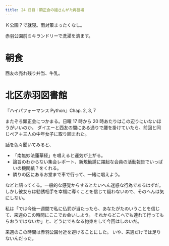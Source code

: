 ```yaml
---
title: 24 日目：顕正会の姐さんがた再登場
---
```


Ｋ公園？で就寝。雨対策まったくなし。

赤羽公園前ミキランドリーで洗濯を済ます。

# 朝食

西友の売れ残り弁当、牛乳。

# 北区赤羽図書館

『ハイパフォーマンス Python』Chap. 2, 3, 7

またぞろ顕正会につかまる。日曜 17 時から 20 時あたりはこの辺りにいないほうがいいのか。
ダイエーと西友の間にある通りで腰を掛けていたら、前回と同じペア＋三人の中年女子に取り囲まれた。

話を色々聞いてみると、

* 「南無妙法蓮華経」を唱えると運気が上がる。
* 論旨のわからない集会レポート、新規勧誘に躍起な会員の活動報告でいっぱいの機関紙？をくれる。
* 隣りの区にあるお堂まで車で行って、一緒に唱えよう。

などと語ってくる。一般的な感覚からするとたいへん迷惑な行為であるはずだ。
しかし彼女らは勧誘相手を幸福に導くことを信じて疑わないので、そのへんは気にしない。

私は「では今後一週間で私に仏罰が当たったら、あなたがたのいうことを信じて、来週のこの時間にここでお会いしよう。
それからどこへでも連れて行ってもらおうではないか」と、どうにでもなる約束をして今回はしのいだ。

来週のこの時間は赤羽公園付近を避けることにした。
いや、来週だけでは足りないんだった。
